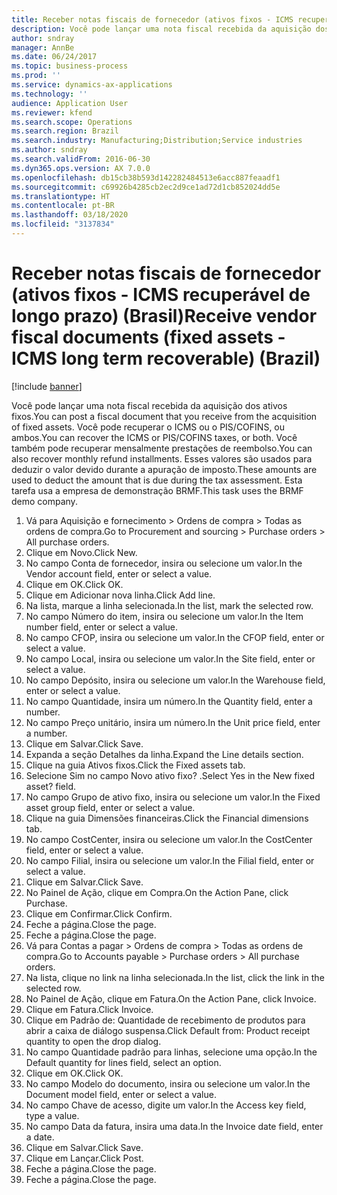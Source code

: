 ```yaml
---
title: Receber notas fiscais de fornecedor (ativos fixos - ICMS recuperável de longo prazo) (Brasil)
description: Você pode lançar uma nota fiscal recebida da aquisição dos ativos fixos.
author: sndray
manager: AnnBe
ms.date: 06/24/2017
ms.topic: business-process
ms.prod: ''
ms.service: dynamics-ax-applications
ms.technology: ''
audience: Application User
ms.reviewer: kfend
ms.search.scope: Operations
ms.search.region: Brazil
ms.search.industry: Manufacturing;Distribution;Service industries
ms.author: sndray
ms.search.validFrom: 2016-06-30
ms.dyn365.ops.version: AX 7.0.0
ms.openlocfilehash: db15cb38b593d142282484513e6acc887feaadf1
ms.sourcegitcommit: c69926b4285cb2ec2d9ce1ad72d1cb852024dd5e
ms.translationtype: HT
ms.contentlocale: pt-BR
ms.lasthandoff: 03/18/2020
ms.locfileid: "3137834"
---
```

# <a name="receive-vendor-fiscal-documents-fixed-assets---icms-long-term-recoverable-brazil"></a><span data-ttu-id="960c9-103">Receber notas fiscais de fornecedor (ativos fixos - ICMS recuperável de longo prazo) (Brasil)</span><span class="sxs-lookup"><span data-stu-id="960c9-103">Receive vendor fiscal documents (fixed assets - ICMS long term recoverable) (Brazil)</span></span>

[!include [banner](../../includes/banner.md)]

<span data-ttu-id="960c9-104">Você pode lançar uma nota fiscal recebida da aquisição dos ativos fixos.</span><span class="sxs-lookup"><span data-stu-id="960c9-104">You can post a fiscal document that you receive from the acquisition of fixed assets.</span></span> <span data-ttu-id="960c9-105">Você pode recuperar o ICMS ou o PIS/COFINS, ou ambos.</span><span class="sxs-lookup"><span data-stu-id="960c9-105">You can recover the ICMS or PIS/COFINS taxes, or both.</span></span> <span data-ttu-id="960c9-106">Você também pode recuperar mensalmente prestações de reembolso.</span><span class="sxs-lookup"><span data-stu-id="960c9-106">You can also recover monthly refund installments.</span></span> <span data-ttu-id="960c9-107">Esses valores são usados para deduzir o valor devido durante a apuração de imposto.</span><span class="sxs-lookup"><span data-stu-id="960c9-107">These amounts are used to deduct the amount that is due during the tax assessment.</span></span> <span data-ttu-id="960c9-108">Esta tarefa usa a empresa de demonstração BRMF.</span><span class="sxs-lookup"><span data-stu-id="960c9-108">This task uses the BRMF demo company.</span></span>

1. <span data-ttu-id="960c9-109">Vá para Aquisição e fornecimento > Ordens de compra > Todas as ordens de compra.</span><span class="sxs-lookup"><span data-stu-id="960c9-109">Go to Procurement and sourcing > Purchase orders > All purchase orders.</span></span>
2. <span data-ttu-id="960c9-110">Clique em Novo.</span><span class="sxs-lookup"><span data-stu-id="960c9-110">Click New.</span></span>
3. <span data-ttu-id="960c9-111">No campo Conta de fornecedor, insira ou selecione um valor.</span><span class="sxs-lookup"><span data-stu-id="960c9-111">In the Vendor account field, enter or select a value.</span></span>
4. <span data-ttu-id="960c9-112">Clique em OK.</span><span class="sxs-lookup"><span data-stu-id="960c9-112">Click OK.</span></span>
5. <span data-ttu-id="960c9-113">Clique em Adicionar nova linha.</span><span class="sxs-lookup"><span data-stu-id="960c9-113">Click Add line.</span></span>
6. <span data-ttu-id="960c9-114">Na lista, marque a linha selecionada.</span><span class="sxs-lookup"><span data-stu-id="960c9-114">In the list, mark the selected row.</span></span>
7. <span data-ttu-id="960c9-115">No campo Número do item, insira ou selecione um valor.</span><span class="sxs-lookup"><span data-stu-id="960c9-115">In the Item number field, enter or select a value.</span></span>
8. <span data-ttu-id="960c9-116">No campo CFOP, insira ou selecione um valor.</span><span class="sxs-lookup"><span data-stu-id="960c9-116">In the CFOP field, enter or select a value.</span></span>
9. <span data-ttu-id="960c9-117">No campo Local, insira ou selecione um valor.</span><span class="sxs-lookup"><span data-stu-id="960c9-117">In the Site field, enter or select a value.</span></span>
10. <span data-ttu-id="960c9-118">No campo Depósito, insira ou selecione um valor.</span><span class="sxs-lookup"><span data-stu-id="960c9-118">In the Warehouse field, enter or select a value.</span></span>
11. <span data-ttu-id="960c9-119">No campo Quantidade, insira um número.</span><span class="sxs-lookup"><span data-stu-id="960c9-119">In the Quantity field, enter a number.</span></span>
12. <span data-ttu-id="960c9-120">No campo Preço unitário, insira um número.</span><span class="sxs-lookup"><span data-stu-id="960c9-120">In the Unit price field, enter a number.</span></span>
13. <span data-ttu-id="960c9-121">Clique em Salvar.</span><span class="sxs-lookup"><span data-stu-id="960c9-121">Click Save.</span></span>
14. <span data-ttu-id="960c9-122">Expanda a seção Detalhes da linha.</span><span class="sxs-lookup"><span data-stu-id="960c9-122">Expand the Line details section.</span></span>
15. <span data-ttu-id="960c9-123">Clique na guia Ativos fixos.</span><span class="sxs-lookup"><span data-stu-id="960c9-123">Click the Fixed assets tab.</span></span>
16. <span data-ttu-id="960c9-124">Selecione Sim no campo Novo ativo fixo? .</span><span class="sxs-lookup"><span data-stu-id="960c9-124">Select Yes in the New fixed asset? field.</span></span>
17. <span data-ttu-id="960c9-125">No campo Grupo de ativo fixo, insira ou selecione um valor.</span><span class="sxs-lookup"><span data-stu-id="960c9-125">In the Fixed asset group field, enter or select a value.</span></span>
18. <span data-ttu-id="960c9-126">Clique na guia Dimensões financeiras.</span><span class="sxs-lookup"><span data-stu-id="960c9-126">Click the Financial dimensions tab.</span></span>
19. <span data-ttu-id="960c9-127">No campo CostCenter, insira ou selecione um valor.</span><span class="sxs-lookup"><span data-stu-id="960c9-127">In the CostCenter field, enter or select a value.</span></span>
20. <span data-ttu-id="960c9-128">No campo Filial, insira ou selecione um valor.</span><span class="sxs-lookup"><span data-stu-id="960c9-128">In the Filial field, enter or select a value.</span></span>
21. <span data-ttu-id="960c9-129">Clique em Salvar.</span><span class="sxs-lookup"><span data-stu-id="960c9-129">Click Save.</span></span>
22. <span data-ttu-id="960c9-130">No Painel de Ação, clique em Compra.</span><span class="sxs-lookup"><span data-stu-id="960c9-130">On the Action Pane, click Purchase.</span></span>
23. <span data-ttu-id="960c9-131">Clique em Confirmar.</span><span class="sxs-lookup"><span data-stu-id="960c9-131">Click Confirm.</span></span>
24. <span data-ttu-id="960c9-132">Feche a página.</span><span class="sxs-lookup"><span data-stu-id="960c9-132">Close the page.</span></span>
25. <span data-ttu-id="960c9-133">Feche a página.</span><span class="sxs-lookup"><span data-stu-id="960c9-133">Close the page.</span></span>
26. <span data-ttu-id="960c9-134">Vá para Contas a pagar > Ordens de compra > Todas as ordens de compra.</span><span class="sxs-lookup"><span data-stu-id="960c9-134">Go to Accounts payable > Purchase orders > All purchase orders.</span></span>
27. <span data-ttu-id="960c9-135">Na lista, clique no link na linha selecionada.</span><span class="sxs-lookup"><span data-stu-id="960c9-135">In the list, click the link in the selected row.</span></span>
28. <span data-ttu-id="960c9-136">No Painel de Ação, clique em Fatura.</span><span class="sxs-lookup"><span data-stu-id="960c9-136">On the Action Pane, click Invoice.</span></span>
29. <span data-ttu-id="960c9-137">Clique em Fatura.</span><span class="sxs-lookup"><span data-stu-id="960c9-137">Click Invoice.</span></span>
30. <span data-ttu-id="960c9-138">Clique em Padrão de: Quantidade de recebimento de produtos para abrir a caixa de diálogo suspensa.</span><span class="sxs-lookup"><span data-stu-id="960c9-138">Click Default from: Product receipt quantity to open the drop dialog.</span></span>
31. <span data-ttu-id="960c9-139">No campo Quantidade padrão para linhas, selecione uma opção.</span><span class="sxs-lookup"><span data-stu-id="960c9-139">In the Default quantity for lines field, select an option.</span></span>
32. <span data-ttu-id="960c9-140">Clique em OK.</span><span class="sxs-lookup"><span data-stu-id="960c9-140">Click OK.</span></span>
33. <span data-ttu-id="960c9-141">No campo Modelo do documento, insira ou selecione um valor.</span><span class="sxs-lookup"><span data-stu-id="960c9-141">In the Document model field, enter or select a value.</span></span>
34. <span data-ttu-id="960c9-142">No campo Chave de acesso, digite um valor.</span><span class="sxs-lookup"><span data-stu-id="960c9-142">In the Access key field, type a value.</span></span>
35. <span data-ttu-id="960c9-143">No campo Data da fatura, insira uma data.</span><span class="sxs-lookup"><span data-stu-id="960c9-143">In the Invoice date field, enter a date.</span></span>
36. <span data-ttu-id="960c9-144">Clique em Salvar.</span><span class="sxs-lookup"><span data-stu-id="960c9-144">Click Save.</span></span>
37. <span data-ttu-id="960c9-145">Clique em Lançar.</span><span class="sxs-lookup"><span data-stu-id="960c9-145">Click Post.</span></span>
38. <span data-ttu-id="960c9-146">Feche a página.</span><span class="sxs-lookup"><span data-stu-id="960c9-146">Close the page.</span></span>
39. <span data-ttu-id="960c9-147">Feche a página.</span><span class="sxs-lookup"><span data-stu-id="960c9-147">Close the page.</span></span>

